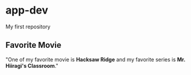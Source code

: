 # app-dev
My first repository
## Favorite Movie
"One of my favorite movie is **Hacksaw Ridge** and my favorite series is **Mr. Hiiragi's Classroom**."
